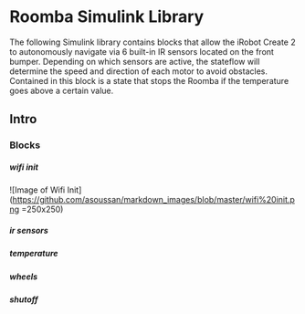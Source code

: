 # Roomba Simulink Library
The following Simulink library contains blocks that allow the iRobot Create 2 to autonomously navigate via 6 built-in IR sensors located on the front bumper. Depending on which sensors are active, the stateflow will determine the speed and direction of each motor to avoid obstacles. Contained in this block is a state that stops the Roomba if the temperature goes above a certain value.
## Intro

### Blocks
##### **wifi init**

![Image of Wifi Init](https://github.com/asoussan/markdown_images/blob/master/wifi%20init.png =250x250)

##### **ir sensors**


##### **temperature**


##### **wheels**


##### **shutoff**
